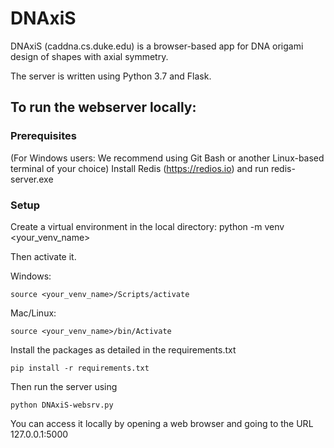 # DNAxiS

DNAxiS (caddna.cs.duke.edu) is a browser-based app for DNA origami design of shapes with axial symmetry.

The server is written using Python 3.7 and Flask.

## To run the webserver locally:
### Prerequisites
(For Windows users: We recommend using Git Bash or another Linux-based terminal of your choice)
Install Redis (https://redios.io) and run redis-server.exe

### Setup
Create a virtual environment in the local directory:
  python -m venv <your_venv_name>
 
Then activate it.

Windows: 

    source <your_venv_name>/Scripts/activate
Mac/Linux:

    source <your_venv_name>/bin/Activate

Install the packages as detailed in the requirements.txt

    pip install -r requirements.txt

Then run the server using

    python DNAxiS-websrv.py

You can access it locally by opening a web browser and going to the URL 127.0.0.1:5000


